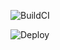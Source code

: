 ![BuildCI](https://github.com/shaquibimdad/shaquibdev/actions/workflows/build.yml/badge.svg)

![Deploy](https://github.com/shaquibimdad/RTD-shaquibdev/actions/workflows/main.yml/badge.svg)
